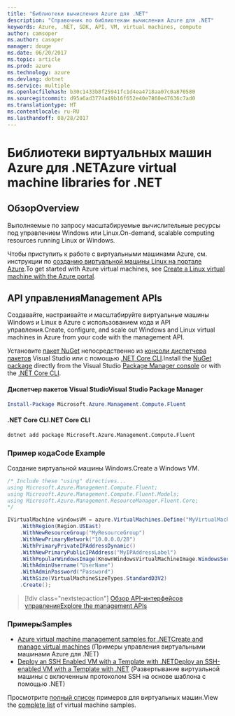 ```yaml
---
title: "Библиотеки вычисления Azure для .NET"
description: "Справочник по библиотекам вычисления Azure для .NET"
keywords: Azure, .NET, SDK, API, VM, virtual machines, compute
author: camsoper
ms.author: casoper
manager: douge
ms.date: 06/20/2017
ms.topic: article
ms.prod: azure
ms.technology: azure
ms.devlang: dotnet
ms.service: multiple
ms.openlocfilehash: b30c1433b8f25941fc1d4ea4718aa07c0a870580
ms.sourcegitcommit: d95a6ad3774a49b16f652e40e7860e47636c7ad0
ms.translationtype: HT
ms.contentlocale: ru-RU
ms.lasthandoff: 08/28/2017
---
```

# <a name="azure-virtual-machine-libraries-for-net"></a><span data-ttu-id="3336e-104">Библиотеки виртуальных машин Azure для .NET</span><span class="sxs-lookup"><span data-stu-id="3336e-104">Azure virtual machine libraries for .NET</span></span>

## <a name="overview"></a><span data-ttu-id="3336e-105">Обзор</span><span class="sxs-lookup"><span data-stu-id="3336e-105">Overview</span></span>

<span data-ttu-id="3336e-106">Выполняемые по запросу масштабируемые вычислительные ресурсы под управлением Windows или Linux.</span><span class="sxs-lookup"><span data-stu-id="3336e-106">On-demand, scalable computing resources running Linux or Windows.</span></span>

<span data-ttu-id="3336e-107">Чтобы приступить к работе с виртуальными машинами Azure, см. инструкции по [созданию виртуальной машины Linux на портале Azure](https://review.docs.microsoft.com/en-us/azure/virtual-machines/linux/quick-create-portal).</span><span class="sxs-lookup"><span data-stu-id="3336e-107">To get started with Azure virtual machines, see [Create a Linux virtual machine with the Azure portal](https://review.docs.microsoft.com/en-us/azure/virtual-machines/linux/quick-create-portal).</span></span>

## <a name="management-apis"></a><span data-ttu-id="3336e-108">API управления</span><span class="sxs-lookup"><span data-stu-id="3336e-108">Management APIs</span></span>

<span data-ttu-id="3336e-109">Создавайте, настраивайте и масштабируйте виртуальные машины Windows и Linux в Azure с использованием кода и API управления.</span><span class="sxs-lookup"><span data-stu-id="3336e-109">Create, configure, and scale out Windows and Linux virtual machines in Azure from your code with the management API.</span></span>

<span data-ttu-id="3336e-110">Установите [пакет NuGet](https://www.nuget.org/packages/Microsoft.Azure.Management.Compute.Fluent) непосредственно из [консоли диспетчера пакетов][PackageManager] Visual Studio или с помощью [.NET Core CLI][DotNetCLI].</span><span class="sxs-lookup"><span data-stu-id="3336e-110">Install the [NuGet package](https://www.nuget.org/packages/Microsoft.Azure.Management.Compute.Fluent) directly from the Visual Studio [Package Manager console][PackageManager] or with the [.NET Core CLI][DotNetCLI].</span></span>

#### <a name="visual-studio-package-manager"></a><span data-ttu-id="3336e-111">Диспетчер пакетов Visual Studio</span><span class="sxs-lookup"><span data-stu-id="3336e-111">Visual Studio Package Manager</span></span>

```powershell
Install-Package Microsoft.Azure.Management.Compute.Fluent
```

#### <a name="net-core-cli"></a><span data-ttu-id="3336e-112">.NET Core CLI</span><span class="sxs-lookup"><span data-stu-id="3336e-112">.NET Core CLI</span></span>

```bash
dotnet add package Microsoft.Azure.Management.Compute.Fluent
```

### <a name="code-example"></a><span data-ttu-id="3336e-113">Пример кода</span><span class="sxs-lookup"><span data-stu-id="3336e-113">Code Example</span></span>

<span data-ttu-id="3336e-114">Создание виртуальной машины Windows.</span><span class="sxs-lookup"><span data-stu-id="3336e-114">Create a Windows VM.</span></span>

```csharp
/* Include these "using" directives...
using Microsoft.Azure.Management.Compute.Fluent;
using Microsoft.Azure.Management.Compute.Fluent.Models;
using Microsoft.Azure.Management.ResourceManager.Fluent.Core;
*/

IVirtualMachine windowsVM = azure.VirtualMachines.Define("MyVirtualMachine")
    .WithRegion(Region.USEast)
    .WithNewResourceGroup("MyResourceGroup")
    .WithNewPrimaryNetwork("10.0.0.0/28")
    .WithPrimaryPrivateIPAddressDynamic()
    .WithNewPrimaryPublicIPAddress("MyIPAddressLabel")
    .WithPopularWindowsImage(KnownWindowsVirtualMachineImage.WindowsServer2012R2Datacenter)
    .WithAdminUsername("UserName")
    .WithAdminPassword("Password")
    .WithSize(VirtualMachineSizeTypes.StandardD3V2)
    .Create();
```

> [!div class="nextstepaction"]
> [<span data-ttu-id="3336e-115">Обзор API-интерфейсов управления</span><span class="sxs-lookup"><span data-stu-id="3336e-115">Explore the management APIs</span></span>](https://review.docs.microsoft.com/en-us/dotnet/api/overview/azure/virtualmachines/management?view=azure-dotnet)

### <a name="samples"></a><span data-ttu-id="3336e-116">Примеры</span><span class="sxs-lookup"><span data-stu-id="3336e-116">Samples</span></span>

* [<span data-ttu-id="3336e-117">Azure virtual machine management samples for .NET</span><span class="sxs-lookup"><span data-stu-id="3336e-117">Create and manage virtual machines</span></span>](/dotnet/azure/dotnet-sdk-azure-virtual-machine-samples) (Примеры управления виртуальными машинами Azure для .NET)
* [<span data-ttu-id="3336e-118">Deploy an SSH Enabled VM with a Template with .NET</span><span class="sxs-lookup"><span data-stu-id="3336e-118">Deploy an SSH-enabled VM with a Template with .NET</span></span>](https://azure.microsoft.com/en-us/resources/samples/resource-manager-dotnet-template-deployment/) (Развертывание виртуальной машины с включенным протоколом SSH на основе шаблона с помощью .NET)

<span data-ttu-id="3336e-119">Просмотрите [полный список](https://azure.microsoft.com/en-us/resources/samples/?platform=dotnet&term=VM) примеров для виртуальных машин.</span><span class="sxs-lookup"><span data-stu-id="3336e-119">View the [complete list](https://azure.microsoft.com/en-us/resources/samples/?platform=dotnet&term=VM) of virtual machine samples.</span></span>

[PackageManager]: https://docs.microsoft.com/nuget/tools/package-manager-console
[DotNetCLI]: https://docs.microsoft.com/en-us/dotnet/core/tools/dotnet-add-package
